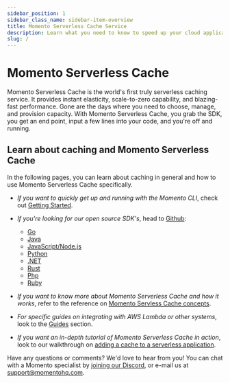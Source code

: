 ```yaml
---
sidebar_position: 1
sidebar_class_name: sidebar-item-overview
title: Momento Serverless Cache Service
description: Learn what you need to know to speed up your cloud application with the world's first serverless cache.
slug: /
---
```

<head>
  <meta name="google-site-verification" content="jXAJxglm5PRXRtL0R8kfGf80Xs1WM3IVAwAUPJC23lI" />
</head>

# Momento Serverless Cache
Momento Serverless Cache is the world's first truly serverless caching service. It provides instant elasticity, scale-to-zero capability, and blazing-fast performance. Gone are the days where you need to choose, manage, and provision capacity. With Momento Serverless Cache, you grab the SDK, you get an end point, input a few lines into your code, and you're off and running.

## Learn about caching and Momento Serverless Cache
In the following pages, you can learn about caching in general and how to use Momento Serverless Cache specifically.

- _If you want to quickly get up and running with the Momento CLI_, check out [Getting Started](./getting-started).

- _If you're looking for our open source SDK's_, head to [Github](https://github.com/momentohq):
  - [Go](https://github.com/momentohq/client-sdk-go)
  - [Java](https://github.com/momentohq/client-sdk-java)
  - [JavaScript/Node.js](https://github.com/momentohq/client-sdk-javascript)
  - [Python](https://github.com/momentohq/client-sdk-python)
  - [.NET](https://github.com/momentohq/client-sdk-dotnet)
  - [Rust](https://github.com/momentohq/client-sdk-rust)
  - [Php](https://github.com/momentohq/client-sdk-php)
  - [Ruby](https://github.com/momentohq/client-sdk-ruby)

- _If you want to know more about Momento Serverless Cache and how it works_, refer to the reference on [Momento Servless Cache concepts](./learn/how-it-works).

- _For specific guides on integrating with AWS Lambda or other systems_, look to the [Guides](./guides) section.

- _If you want an in-depth tutorial of Momento Serverless Cache in action_, look to our walkthrough on [adding a cache to a serverless application](./serverless-cache-walkthrough).

Have any questions or comments? We'd love to hear from you! You can chat with a Momento specialist by
[joining our Discord](https://discord.com/invite/3HkAKjUZGq), or e-mail us at [support@momentohq.com](mailto:support@momentohq.com).
